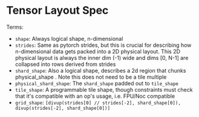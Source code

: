 # Tensor Layout Spec

Terms:
- `shape`: Always logical shape, n-dimensional
- `strides`: Same as pytorch strides, but this is crucial for describing how n-dimensional data gets packed into a 2D physical layout. This 2D physical layout is always the inner dim (-1) wide and dims [0, N-1] are collapsed into rows derived from strides
- `shard_shape`: Also a logical shape, describes a 2d region that chunks physical_shape . Note this does not need to be a tile multiple
- `physical_shard_shape`: The `shard_shape` padded out to `tile_shape`
- `tile_shape`: A programmable tile shape, though constraints must check that it's compatible with an op's usage, i.e. FPU/Noc compatible
- `grid_shape`: `[divup(strides[0] // strides[-2], shard_shape[0]), divup(strides[-2], shard_shape[0])]`

